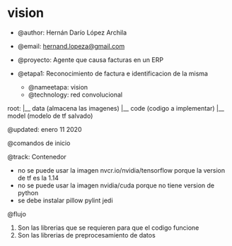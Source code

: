 # vision
 
- @author:  Hernán Darío López Archila
- @email: hernand.lopeza@gmail.com

- @proyecto:	Agente que causa facturas en un ERP
- @etapa1:	Reconocimiento de factura e identificacion de la misma
	-	@nameetapa: vision
	-	@technology: red convolucional

root:
  |__ data (almacena las imagenes)
  |__ code (codigo a implementar)
  |__ model (modelo de tf salvado)


@updated: enero 11 2020

@comandos de inicio

@track:
Contenedor
 - no se puede usar la imagen nvcr.io/nvidia/tensorflow porque la version de tf es la 1.14
 - no se puede usar la imagen nvidia/cuda porque no tiene version de python
 - se debe instalar pillow pylint jedi

 @flujo

 1. Son las librerias que se requieren para que el codigo funcione
 1. Son las librerias de preprocesamiento de datos

